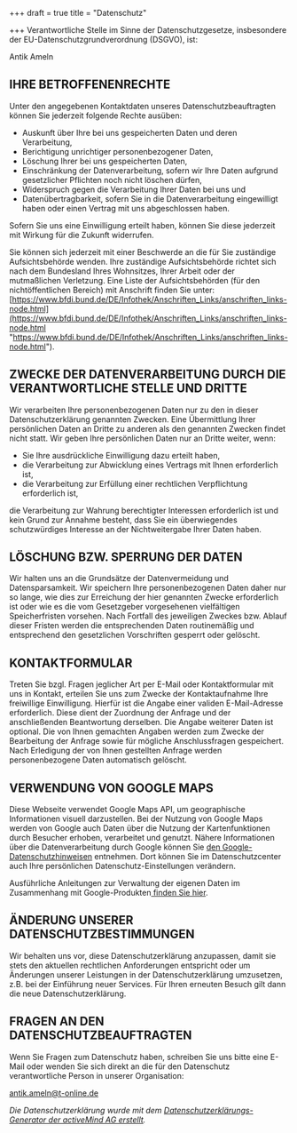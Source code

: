 +++
draft = true
title = "Datenschutz"

+++
Verantwortliche Stelle im Sinne der Datenschutzgesetze, insbesondere der EU-Datenschutzgrundverordnung (DSGVO), ist:

Antik Ameln

## IHRE BETROFFENENRECHTE

Unter den angegebenen Kontaktdaten unseres Datenschutzbeauftragten können Sie jederzeit folgende Rechte ausüben:

* Auskunft über Ihre bei uns gespeicherten Daten und deren Verarbeitung,
* Berichtigung unrichtiger personenbezogener Daten,
* Löschung Ihrer bei uns gespeicherten Daten,
* Einschränkung der Datenverarbeitung, sofern wir Ihre Daten aufgrund gesetzlicher Pflichten noch nicht löschen dürfen,
* Widerspruch gegen die Verarbeitung Ihrer Daten bei uns und
* Datenübertragbarkeit, sofern Sie in die Datenverarbeitung eingewilligt haben oder einen Vertrag mit uns abgeschlossen haben.

Sofern Sie uns eine Einwilligung erteilt haben, können Sie diese jederzeit mit Wirkung für die Zukunft widerrufen.

Sie können sich jederzeit mit einer Beschwerde an die für Sie zuständige Aufsichtsbehörde wenden. Ihre zuständige Aufsichtsbehörde richtet sich nach dem Bundesland Ihres Wohnsitzes, Ihrer Arbeit oder der mutmaßlichen Verletzung. Eine Liste der Aufsichtsbehörden (für den nichtöffentlichen Bereich) mit Anschrift finden Sie unter: [https://www.bfdi.bund.de/DE/Infothek/Anschriften_Links/anschriften_links-node.html](https://www.bfdi.bund.de/DE/Infothek/Anschriften_Links/anschriften_links-node.html "https://www.bfdi.bund.de/DE/Infothek/Anschriften_Links/anschriften_links-node.html").

## ZWECKE DER DATENVERARBEITUNG DURCH DIE VERANTWORTLICHE STELLE UND DRITTE

Wir verarbeiten Ihre personenbezogenen Daten nur zu den in dieser Datenschutzerklärung genannten Zwecken. Eine Übermittlung Ihrer persönlichen Daten an Dritte zu anderen als den genannten Zwecken findet nicht statt. Wir geben Ihre persönlichen Daten nur an Dritte weiter, wenn:

* Sie Ihre ausdrückliche Einwilligung dazu erteilt haben,
* die Verarbeitung zur Abwicklung eines Vertrags mit Ihnen erforderlich ist,
* die Verarbeitung zur Erfüllung einer rechtlichen Verpflichtung erforderlich ist,

die Verarbeitung zur Wahrung berechtigter Interessen erforderlich ist und kein Grund zur Annahme besteht, dass Sie ein überwiegendes schutzwürdiges Interesse an der Nichtweitergabe Ihrer Daten haben.

## LÖSCHUNG BZW. SPERRUNG DER DATEN

Wir halten uns an die Grundsätze der Datenvermeidung und Datensparsamkeit. Wir speichern Ihre personenbezogenen Daten daher nur so lange, wie dies zur Erreichung der hier genannten Zwecke erforderlich ist oder wie es die vom Gesetzgeber vorgesehenen vielfältigen Speicherfristen vorsehen. Nach Fortfall des jeweiligen Zweckes bzw. Ablauf dieser Fristen werden die entsprechenden Daten routinemäßig und entsprechend den gesetzlichen Vorschriften gesperrt oder gelöscht.

## KONTAKTFORMULAR

Treten Sie bzgl. Fragen jeglicher Art per E-Mail oder Kontaktformular mit uns in Kontakt, erteilen Sie uns zum Zwecke der Kontaktaufnahme Ihre freiwillige Einwilligung. Hierfür ist die Angabe einer validen E-Mail-Adresse erforderlich. Diese dient der Zuordnung der Anfrage und der anschließenden Beantwortung derselben. Die Angabe weiterer Daten ist optional. Die von Ihnen gemachten Angaben werden zum Zwecke der Bearbeitung der Anfrage sowie für mögliche Anschlussfragen gespeichert. Nach Erledigung der von Ihnen gestellten Anfrage werden personenbezogene Daten automatisch gelöscht.

## VERWENDUNG VON GOOGLE MAPS

Diese Webseite verwendet Google Maps API, um geographische Informationen visuell darzustellen. Bei der Nutzung von Google Maps werden von Google auch Daten über die Nutzung der Kartenfunktionen durch Besucher erhoben, verarbeitet und genutzt. Nähere Informationen über die Datenverarbeitung durch Google können Sie [den Google-Datenschutzhinweisen](http://www.google.com/privacypolicy.html) entnehmen. Dort können Sie im Datenschutzcenter auch Ihre persönlichen Datenschutz-Einstellungen verändern.

Ausführliche Anleitungen zur Verwaltung der eigenen Daten im Zusammenhang mit Google-Produkten[ finden Sie hier](http://www.dataliberation.org/).

## **ÄNDERUNG UNSERER DATENSCHUTZBESTIMMUNGEN**

Wir behalten uns vor, diese Datenschutzerklärung anzupassen, damit sie stets den aktuellen rechtlichen Anforderungen entspricht oder um Änderungen unserer Leistungen in der Datenschutzerklärung umzusetzen, z.B. bei der Einführung neuer Services. Für Ihren erneuten Besuch gilt dann die neue Datenschutzerklärung.

## **FRAGEN AN DEN DATENSCHUTZBEAUFTRAGTEN**

Wenn Sie Fragen zum Datenschutz haben, schreiben Sie uns bitte eine E-Mail oder wenden Sie sich direkt an die für den Datenschutz verantwortliche Person in unserer Organisation:

antik.ameln@t-online.de

_Die Datenschutzerklärung wurde mit dem_ [_Datenschutzerklärungs-Generator der activeMind AG erstellt_](https://www.activemind.de/datenschutz/datenschutzhinweis-generator/)_._